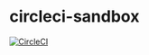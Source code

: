 # circleci-sandbox

[![CircleCI](https://dl.circleci.com/status-badge/img/gh/kecsot/circleci-sandbox/tree/main.svg?style=svg)](https://dl.circleci.com/status-badge/redirect/gh/kecsot/circleci-sandbox/tree/main)
